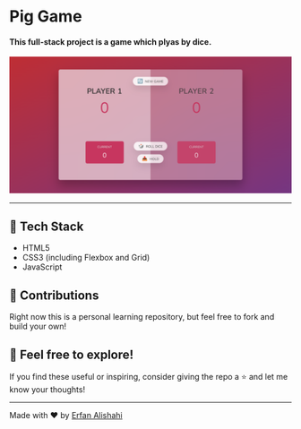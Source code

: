 # Pig Game
 #### This full-stack project is a game which plyas by dice.

![preview](assets/Screenshot.png)

 ---
 ## 🔧 Tech Stack

- HTML5  
- CSS3 (including Flexbox and Grid)  
- JavaScript
## 🤝 Contributions

Right now this is a personal learning repository, but feel free to fork and build your own!
## 🌟 Feel free to explore!

If you find these useful or inspiring, consider giving the repo a ⭐ and let me know your thoughts!

---

Made with ❤️ by [Erfan Alishahi](https://github.com/Erfan-Alishahi)
